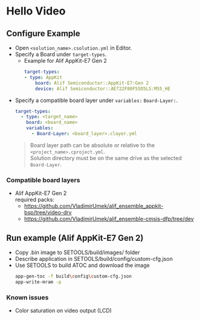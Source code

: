 # Hello Video

## Configure Example
 - Open `<solution_name>.csolution.yml` in Editor.
 - Specify a Board under `target-types`.
    - Example for Alif AppKit-E7 Gen 2
        ````yaml
        target-types:
        - type: AppKit
            board: Alif Semiconductor::AppKit-E7:Gen 2
            device: Alif Semiconductor::AE722F80F55D5LS:M55_HE
        ````
 - Specify a compatible board layer under `variables:` `Board-Layer:`.
    ```yaml
    target-types:
      - type: <target_name>
        board: <board_name>
        variables:
          - Board-Layer: <board_layer>.clayer.yml
    ```
    >Board layer path can be absolute or relative to the `<project_name>.cproject.yml`.  
    >Solution directory must be on the same drive as the selected `Board-Layer`.

### Compatible board layers
- Alif AppKit-E7 Gen 2  
    required packs:
    - https://github.com/VladimirUmek/alif_ensemble_appkit-bsp/tree/video-drv
    - https://github.com/VladimirUmek/alif_ensemble-cmsis-dfp/tree/dev

## Run example (Alif AppKit-E7 Gen 2)
- Copy .bin image to SETOOLS/build/images/ folder
- Describe application in SETOOLS/build/config/custom-cfg.json
- Use SETOOLS to build ATOC and download the image  
    ```sh
    app-gen-toc -f build\config\custom-cfg.json
    app-write-mram -p
    ```

### Known issues
- Color saturation on video output (LCD)